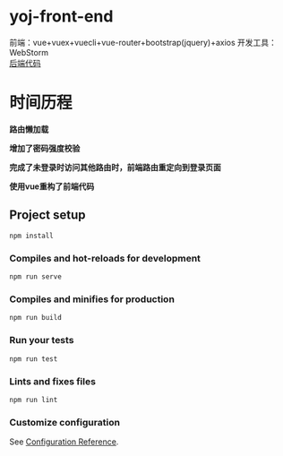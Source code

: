# yoj-front-end
前端：vue+vuex+vuecli+vue-router+bootstrap(jquery)+axios
开发工具：WebStorm  
[后端代码](https://github.com/codeOflI/Yoj)

# 时间历程

**路由懒加载**

**增加了密码强度校验**

**完成了未登录时访问其他路由时，前端路由重定向到登录页面**

**使用vue重构了前端代码**



## Project setup

```
npm install
```

### Compiles and hot-reloads for development
```
npm run serve
```

### Compiles and minifies for production
```
npm run build
```

### Run your tests
```
npm run test
```

### Lints and fixes files
```
npm run lint
```

### Customize configuration
See [Configuration Reference](https://cli.vuejs.org/config/).

